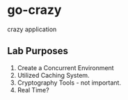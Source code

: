 # go-crazy
crazy application

## Lab Purposes
1. Create a Concurrent Environment
2. Utilized Caching System.
3. Cryptography Tools - not important.
4. Real Time?